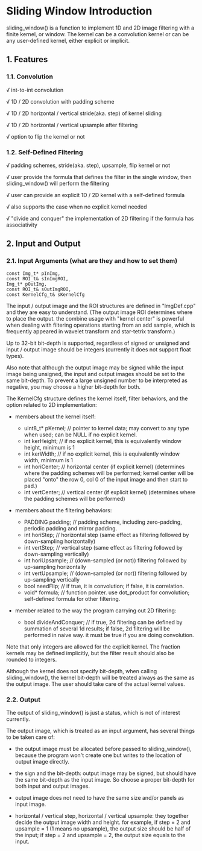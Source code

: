 # Sliding Window Introduction

sliding_window() is a function to implement 1D and 2D image filtering with a finite kernel, or window. The kernel can be a convolution kernel or can be any user-defined kernel, either explicit or implicit.

## 1. Features

### 1.1. Convolution

√ int-to-int convolution

√ 1D / 2D convolution with padding scheme

√ 1D / 2D horizontal / vertical stride(aka. step) of kernel sliding

√ 1D / 2D horizontal / vertical upsample after filtering

√ option to flip the kernel or not

### 1.2. Self-Defined Filtering

√ padding schemes, stride(aka. step), upsample, flip kernel or not

√ user provide the formula that defines the filter in the single window, then sliding_window() will perform the filtering

√ user can provide an explicit 1D / 2D kernel with a self-defined formula

√ also supports the case when no explicit kernel needed

√ "divide and conquer" the implementation of 2D filtering if the formula has associativity

## 2. Input and Output

### 2.1. Input Arguments (what are they and how to set them)

    const Img_t* pInImg,
    const ROI_t& sInImgROI,
    Img_t* pOutImg, 
    const ROI_t& sOutImgROI, 
    const KernelCfg_t& sKernelCfg

The input / output image and the ROI structures are defined in "ImgDef.cpp" and they are easy to understand. (The output image ROI determines where to place the output. the combine usage with "kernel center" is powerful when dealing with filtering operations starting from an add sample, which is frequently appeared in wavelet transform and star-tetrix transform.)

Up to 32-bit bit-depth is supported, regardless of signed or unsigned and input / output image should be integers (currently it does not support float types). 

Also note that although the output image may be signed while the input image being unsigned, the input and output images should be set to the same bit-depth. To prevent a large unsigned number to be interpreted as negative, you may choose a higher bit-depth for both.

The KernelCfg structure defines the kernel itself, filter behaviors, and the option related to 2D implementation:

* members about the kernel itself:

    *    uint8_t* pKernel; // pointer to kernel data; may convert to any type when used; can be NULL if no explicit kernel.
    *    int kerHeight; // if no explicit kernel, this is equivalently window height, minimum is 1
    *    int kerWidth; // if no explicit kernel, this is equivalently window width, minimum is 1
    *    int horiCenter; // horizontal center (if explicit kernel) (determines where the padding schemes will be performed; kernel center will be placed "onto" the row 0, col 0 of the input image and then start to pad.)
    *    int vertCenter; // vertical center (if explicit kernel) (determines where the padding schemes will be performed)

* members about the filtering behaviors:

    *   PADDING padding; // padding scheme, including zero-padding, periodic padding and mirror padding.
    *   int horiStep; // horizontal step (same effect as filtering followed by down-sampling horizontally)
    *   int vertStep; // vertical step (same effect as filtering followed by down-sampling vertically)
    *   int horiUpsample; // (down-sampled (or not)) filtering followed by up-sampling horizontally
    *   int vertUpsample; // (down-sampled (or nor)) filtering followed by up-sampling vertically
    *   bool needFlip; // if true, it is convolution; if false, it is correlation.
    *   void* formula; // function pointer. use dot_product for convolution; self-defined formula for other filtering.
  
* member related to the way the program carrying out 2D filtering:

    *   bool divideAndConquer; // if true, 2d filtering can be defined by summation of several 1d results; if false, 2d filtering will be performed in naive way. it must be true if you are doing convolution.

Note that only integers are allowed for the explicit kernel. The fraction kernels may be defined implicitly, but the filter result should also be rounded to integers.

Although the kernel does not specify bit-depth, when calling sliding_window(), the kernel bit-depth will be treated always as the same as the output image. The user should take care of the actual kernel values.

### 2.2. Output

The output of sliding_window() is just a status, which is not of interest currently.

The output image, which is treated as an input argument, has several things to be taken care of:

* the output image must be allocated before passed to sliding_window(), because the program won't create one but writes to the location of output image directly.

* the sign and the bit-depth: output image may be signed, but should have the same bit-depth as the input image. So choose a proper bit-depth for both input and output images.

* output image does not need to have the same size and/or panels as input image.
  
* horizontal / vertical step, horizontal / vertical upsample: they together decide the output image width and height. for example, if step = 2 and upsample = 1 (1 means no upsample), the output size should be half of the input; if step = 2 and upsample = 2, the output size equals to the input.


